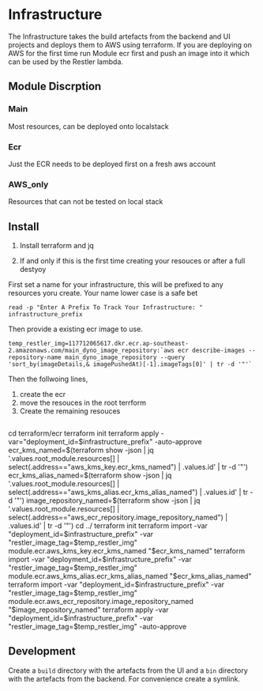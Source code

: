 # Infrastructure

The Infrastructure takes the build artefacts from the backend and UI projects and deploys them to
AWS using terraform.
If you are deploying on AWS for the first time run Module ecr first and push an image into it which can
be used by the Restler lambda.

## Module Discrption

### Main
Most resources, can be deployed onto localstack

### Ecr
Just the ECR needs to be deployed first on a fresh aws account

### AWS_only
Resources that can not be tested on local stack

## Install

1. Install terraform and jq 

2. If and only if this is the first time creating your resouces or after a full destyoy 

First set a name for your infrastructure, this will be prefixed to any resources yoru create.
Your name lower case is a safe bet
```
read -p "Enter A Prefix To Track Your Infrastructure: " infrastructure_prefix
```
Then provide a existing ecr image to use.
```
temp_restler_img=117712065617.dkr.ecr.ap-southeast-2.amazonaws.com/main_dyno_image_repository:`aws ecr describe-images --repository-name main_dyno_image_repository --query 'sort_by(imageDetails,& imagePushedAt)[-1].imageTags[0]' | tr -d '"'`
```

Then the follwoing lines, 
1. create the ecr
2. move the resouces in the root terrform
3. Create the remaining resouces

```

```
cd terraform/ecr
terraform init
terraform apply -var="deployment_id=$infrastructure_prefix" -auto-approve
ecr_kms_named=$(terraform show -json | jq '.values.root_module.resources[] | select(.address=="aws_kms_key.ecr_kms_named") | .values.id' | tr -d '"')
ecr_kms_alias_named=$(terraform show -json | jq '.values.root_module.resources[] | select(.address=="aws_kms_alias.ecr_kms_alias_named") | .values.id' | tr -d '"')
image_repository_named=$(terraform show -json | jq '.values.root_module.resources[] | select(.address=="aws_ecr_repository.image_repository_named") | .values.id' | tr -d '"')
cd ../
terraform init
terraform import -var "deployment_id=$infrastructure_prefix" -var "restler_image_tag=$temp_restler_img" module.ecr.aws_kms_key.ecr_kms_named "$ecr_kms_named" 
terraform import -var "deployment_id=$infrastructure_prefix" -var "restler_image_tag=$temp_restler_img" module.ecr.aws_kms_alias.ecr_kms_alias_named "$ecr_kms_alias_named"
terraform import -var "deployment_id=$infrastructure_prefix" -var "restler_image_tag=$temp_restler_img" module.ecr.aws_ecr_repository.image_repository_named "$image_repository_named"
terraform apply -var "deployment_id=$infrastructure_prefix" -var "restler_image_tag=$temp_restler_img" -auto-approve

## Development

Create a `build` directory with the artefacts from the UI and a `bin` directory with the artefacts from the backend.
For convenience create a symlink.

